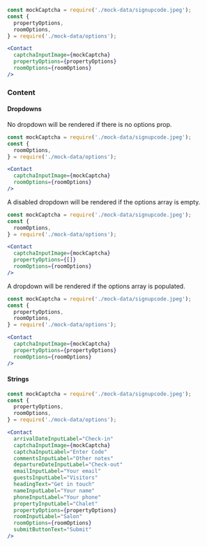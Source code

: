 ```jsx
const mockCaptcha = require('./mock-data/signupcode.jpeg');
const {
  propertyOptions,
  roomOptions,
} = require('./mock-data/options');

<Contact
  captchaInputImage={mockCaptcha}
  propertyOptions={propertyOptions}
  roomOptions={roomOptions}
/>
```

### Content


#### Dropdowns

No dropdown will be rendered if there is no options prop.

```jsx
const mockCaptcha = require('./mock-data/signupcode.jpeg');
const {
  roomOptions,
} = require('./mock-data/options');

<Contact
  captchaInputImage={mockCaptcha}
  roomOptions={roomOptions}
/>
```

A disabled dropdown will be rendered if the options array is empty.

```jsx
const mockCaptcha = require('./mock-data/signupcode.jpeg');
const {
  roomOptions,
} = require('./mock-data/options');

<Contact
  captchaInputImage={mockCaptcha}
  propertyOptions={[]}
  roomOptions={roomOptions}
/>
```

A dropdown will be rendered if the options array is populated.

```jsx
const mockCaptcha = require('./mock-data/signupcode.jpeg');
const {
  propertyOptions,
  roomOptions,
} = require('./mock-data/options');

<Contact
  captchaInputImage={mockCaptcha}
  propertyOptions={propertyOptions}
  roomOptions={roomOptions}
/>
```

#### Strings

```jsx
const mockCaptcha = require('./mock-data/signupcode.jpeg');
const {
  propertyOptions,
  roomOptions,
} = require('./mock-data/options');

<Contact
  arrivalDateInputLabel="Check-in"
  captchaInputImage={mockCaptcha}
  captchaInputLabel="Enter Code"
  commentsInputLabel="Other notes"
  departureDateInputLabel="Check-out"
  emailInputLabel="Your email"
  guestsInputLabel="Visitors"
  headingText="Get in touch"
  nameInputLabel="Your name"
  phoneInputLabel="Your phone"
  propertyInputLabel="Chalet"
  propertyOptions={propertyOptions}
  roomInputLabel="Salon"
  roomOptions={roomOptions}
  submitButtonText="Submit"
/>
```
